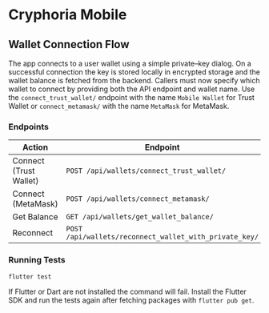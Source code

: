 # Cryphoria Mobile

## Wallet Connection Flow

The app connects to a user wallet using a simple private–key dialog. On a
successful connection the key is stored locally in encrypted storage and the
wallet balance is fetched from the backend. Callers must now specify which
wallet to connect by providing both the API endpoint and wallet name. Use the
`connect_trust_wallet/` endpoint with the name `Mobile Wallet` for Trust Wallet
or `connect_metamask/` with the name `MetaMask` for MetaMask.

### Endpoints

| Action | Endpoint |
|--------|----------|
| Connect (Trust Wallet) | `POST /api/wallets/connect_trust_wallet/` |
| Connect (MetaMask) | `POST /api/wallets/connect_metamask/` |
| Get Balance | `GET /api/wallets/get_wallet_balance/` |
| Reconnect | `POST /api/wallets/reconnect_wallet_with_private_key/` |

### Running Tests

```
flutter test
```

If Flutter or Dart are not installed the command will fail. Install the
Flutter SDK and run the tests again after fetching packages with
`flutter pub get`.

